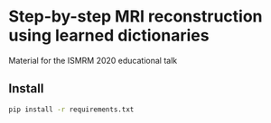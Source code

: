 # Step-by-step MRI reconstruction using learned dictionaries
Material for the ISMRM 2020 educational talk

## Install
```bash
pip install -r requirements.txt
```
